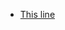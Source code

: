 - [This line](https://gitlab.vertis.com:8443/vertis/mv2/-/merge_requests/312/diffs#0ee1d585634127d74246640aacc01f7d398b24e7_23_32)